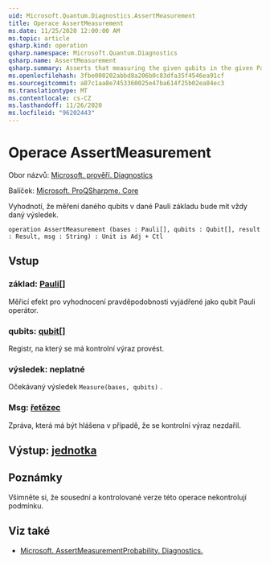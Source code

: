 ```yaml
---
uid: Microsoft.Quantum.Diagnostics.AssertMeasurement
title: Operace AssertMeasurement
ms.date: 11/25/2020 12:00:00 AM
ms.topic: article
qsharp.kind: operation
qsharp.namespace: Microsoft.Quantum.Diagnostics
qsharp.name: AssertMeasurement
qsharp.summary: Asserts that measuring the given qubits in the given Pauli basis will always have the given result.
ms.openlocfilehash: 3fbe000202abbd8a206b0c83dfa35f4546ea91cf
ms.sourcegitcommit: a87c1aa8e7453360025e47ba614f25b02ea84ec3
ms.translationtype: MT
ms.contentlocale: cs-CZ
ms.lasthandoff: 11/26/2020
ms.locfileid: "96202443"
---
```

# <a name="assertmeasurement-operation"></a>Operace AssertMeasurement

Obor názvů: [Microsoft. prověří. Diagnostics](xref:Microsoft.Quantum.Diagnostics)

Balíček: [Microsoft. ProQSharpme. Core](https://nuget.org/packages/Microsoft.Quantum.QSharp.Core)


Vyhodnotí, že měření daného qubits v dané Pauli základu bude mít vždy daný výsledek.

```qsharp
operation AssertMeasurement (bases : Pauli[], qubits : Qubit[], result : Result, msg : String) : Unit is Adj + Ctl
```


## <a name="input"></a>Vstup

### <a name="bases--pauli"></a>základ: [Pauli](xref:microsoft.quantum.lang-ref.pauli)[]

Měřicí efekt pro vyhodnocení pravděpodobnosti vyjádřené jako qubit Pauli operátor.


### <a name="qubits--qubit"></a>qubits: [qubit](xref:microsoft.quantum.lang-ref.qubit)[]

Registr, na který se má kontrolní výraz provést.


### <a name="result--__invalidresult__"></a>výsledek: __neplatné <Result>__

Očekávaný výsledek `Measure(bases, qubits)` .


### <a name="msg--string"></a>Msg: [řetězec](xref:microsoft.quantum.lang-ref.string)

Zpráva, která má být hlášena v případě, že se kontrolní výraz nezdařil.



## <a name="output--unit"></a>Výstup: [jednotka](xref:microsoft.quantum.lang-ref.unit)



## <a name="remarks"></a>Poznámky

Všimněte si, že sousední a kontrolované verze této operace nekontrolují podmínku.

## <a name="see-also"></a>Viz také

- [Microsoft. AssertMeasurementProbability. Diagnostics.](xref:Microsoft.Quantum.Diagnostics.AssertMeasurementProbability)